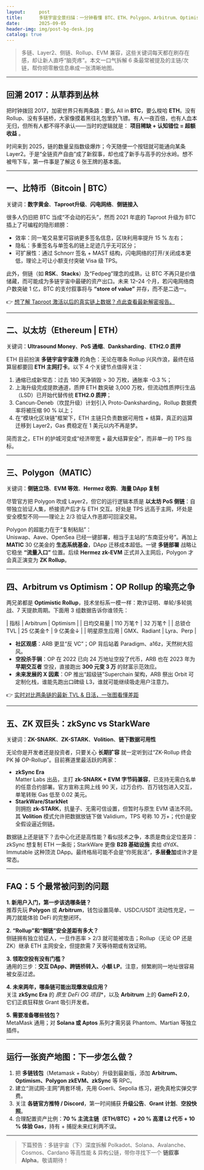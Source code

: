 ```yaml
---
layout:     post
title:      多链宇宙全景扫描：一分钟看懂 BTC、ETH、Polygon、Arbitrum、Optimism、zkSync 六大主流链差异
date:       2025-09-05
header-img: img/post-bg-desk.jpg
catalog: true
---
```


> 多链、Layer2、侧链、Rollup、EVM 兼容，这些关键词每天都在刷存在感，却让新人直呼“脑壳疼”。本文一口气拆解 6 条最常被提及的主链/次链，帮你把零散信息串成一张清晰地图。

---

## 回溯 2017：从草莽到丛林

把时钟拨回 2017，加密世界只有两条路：要么 All in **BTC**，要么梭哈 **ETH**。没有 Rollup、没有多链桥，大家像摸着黑往礼包里扔飞镖。有人一夜百倍，也有人血本无归，但所有人都不得不承认——当时的逻辑就是： **项目稀缺 + 认知错位 = 超额收益** 。

时间来到 2025，链的数量呈指数级爆炸；今天随便一个按钮就可能通向某条 Layer2。于是“全链资产自由”成了新叙事，却也成了新手与高手的分水岭。想不被甩下车，第一件事是了解这 6 张王牌的基本面。

---

## 一、比特币（Bitcoin | **BTC**）  
关键词：**数字黄金**、**Taproot升级**、**闪电网络**、**侧链接入**

很多人仍旧把 BTC 当成“不会动的石头”，然而 2021 年底的 Taproot 升级为 BTC 插上了可编程的隐形翅膀：

- 效率：同一笔交易里可容纳更多签名信息，区块利用率提升 15 % 左右；  
- 隐私：多重签名与单签名的链上足迹几乎无可区分；  
- 可扩展性：通过 Schnorr 签名 + MAST 结构，闪电网络的打开/关闭成本更低，理论上可让小额支付突破 Visa 级 TPS。

此外，侧链（如 **RSK**、**Stacks**）及“Fedpeg”理念的成熟，让 BTC 不再只是价值储藏，而可能成为多链宇宙中最硬的资产出口。未来 12–24 个月，若闪电网络商户数突破 1 亿，BTC 的支付叙事将与 **“store of value”** 并存，而不是二选一。

👉 [想了解 Taproot 激活以后的真实链上数据？点此查看最新解密报告。](https://okxdog.com/)

---

## 二、以太坊（Ethereum | **ETH**）  
关键词：**Ultrasound Money**、**PoS 通缩**、**Danksharding**、**ETH2.0 质押**

ETH 目前扮演 **多链宇宙宇宙港** 的角色：无论在哪条 Rollup 兴风作浪，最终在结算层都要回 **ETH 主网打卡**。以下 4 个关键节点值得关注：

1. 通缩已成新常态：过去 180 天净销毁 > 30 万枚，通胀率 -0.3 %；  
2. 上海升级完成提款通道，质押 ETH 数突破 3,000 万枚，但流动性质押衍生品（LSD）已开始代替传统 **ETH2.0 质押**；  
3. Cancun-Deneb（坎昆升级）计划引入 Proto-Danksharding，Rollup 数据费率将被压缩 90 % 以上；  
4. 在“模块化区块链”框架下，ETH 主链只负责数据可用性 + 结算，真正的运算迁移到 Layer2，Gas 费稳定在 1 美元以内不再是梦。

简而言之，ETH 的护城河变成“经济带宽 + 最大结算安全”，而非单一的 TPS 指标。

---

## 三、Polygon（**MATIC**）  
关键词：**侧链立场**、**EVM 等效**、**Hermez 收购**、**海量 DApp 复制**

尽管官方把 Polygon 吹成 Layer2，但它的运行逻辑本质是 **以太坊 PoS 侧链**：自带独立验证人集，桥接资产后才与 ETH 交互。好处是 TPS 远高于主网，坏处是安全模型不同——理论上 2/3 验证人作恶即可回滚交易。

Polygon 的超能力在于“复制粘贴”：  
Uniswap、Aave、OpenSea 已经一键部署，相当于主站的“东南亚分号”。再加上 **MATIC** 30 亿美金的 **生态系统基金**，DApp 迁移成本超低。一键 **多链部署** 战略让它稳坐 **“流量入口”** 位置。后续 **Hermez zk-EVM** 正式并入主网后，Polygon 才会真正演变为 **ZK Rollup**。

---

## 四、Arbitrum vs Optimism：OP Rollup 的瑜亮之争

两兄弟都是 **Optimistic Rollup**，技术坐标系一模一样：欺诈证明、单轮/多轮挑战、7 天提款周期。下面用 3 组数据告诉你谁领先：

| 指标         | Arbitrum      | Optimism      |
| 日均交易量   | 110 万笔↑     | 32 万笔↑      |
| 总锁仓 TVL   | 25 亿美金↑     | 9 亿美金↓      |
| 明星原生应用 | GMX、Radiant  | Lyra、Perp    |

- **社区观感**：ARB 更显“反 VC”；OP 背后站着 Paradigm、a16z，天然树大招风。  
- **空投杀手锏**：OP 在 2022 已向 24 万地址空投了代币，ARB 也在 2023 年为 **早期交互者** 空投，直接跑出 **300 元变 3 万** 的财富示范效应。  
- **未来发展的 X 因素**：OP 推出“超级链”Superchain 架构，ARB 祭出 Orbit 可定制化栈，谁能先跑出口碑级 L3，谁就可能继续吸走用户注意力。

👉 [实时对比两条链的最新 TVL & 日活，一张图看懂差距](https://okxdog.com/)

---

## 五、ZK 双巨头：zkSync vs StarkWare  
关键词：**ZK-SNARK**、**ZK-STARK**、**Volition**、**链下数据可用性**

无论你是开发者还是投资者，只要关心 **长期扩容** 就一定听到过“ZK-Rollup 终会 PK 掉 OP-Rollup”。目前赛道里最活跃的两家：

- **zkSync Era**  
  Matter Labs 出品，主打 **zk-SNARK + EVM 字节码兼容**，已支持无需白名单的任意合约部署。官方宣称主网上线 90 天，过万合约、百万钱包进入交互，单笔转账 Gas 低至 0.02 美元。  
- **StarkWare/StarkNet**  
  则拥抱 **zk-STARK**，抗量子、无需可信设置，但暂时与原生 EVM 语法不同。其 **Volition** 模式允许把数据放链下做 Validium，TPS 号称 10 万+；代价是安全假设逼近侧链。

数据链上还是链下？去中心化还是高性能？看似技术之争，本质是商业定位差异：zkSync 想复制 ETH 一条街；StarkWare 更像 **B2B 基础设施** 卖给 dYdX、Immutable 这种顶流 DApp。最终格局可能不会是“你死我活”，**多层叠加**或许才是常态。

---

## FAQ：5 个最常被问到的问题

**1. 新用户入门，第一步该选哪条链？**  
推荐先玩 **Polygon** 或 **Arbitrum**，钱包设置简单、USDC/USDT 流动性充足，一两刀就能体验 DeFi 的完整闭环。

**2. “Rollup”和“侧链”安全差距有多大？**  
侧链拥有独立验证人，一旦作恶率 > 2/3 就可能被攻击；Rollup（无论 OP 还是 ZK）继承 ETH 主网安全，但提款需 7 天等待期或有效证明。

**3. 领取空投有没有门槛？**  
通用的三步：**交互 DApp、跨链桥转入、小额 LP**。注意，频繁刷同一地址很容易被女巫过滤。

**4. 未来两年，哪条链可能出现爆发级应用？**  
关注 **zkSync Era** 的 **原生 DeFi OG* 项目**，以及 **Arbitrum** 上的 **GameFi 2.0**，它们正疯狂释放 Grant 吸引开发者。

**5. 需要准备哪些钱包？**  
MetaMask 通用；对 **Solana 或 Aptos** 系列才需另装 Phantom、Martian 等独立插件。

---

## 运行一张资产地图：下一步怎么做？

1. 把 **多链钱包**（Metamask + Rabby）升级到最新版，添加 **Arbitrum、Optimism、Polygon zkEVM、zkSync** 等 RPC。  
2. 建立“测试网-主网”两套环境，先用 Goerli、Sepolia 练习，避免真枪实弹交学费。  
3. 关注 **各链官方推特 / Discord**，第一时间捕获 **升级公告**、**Grant 计划**、**空投快照**。  
4. 合理配置资产比例：**70 % 主流主链（ETH/BTC）+ 20 % 高潜 L2 代币 + 10 % 体验 Gas**，持有 + 捕捉未来红利两不误。

---

> 下篇预告：多链宇宙（下）深度拆解 Polkadot、Solana、Avalanche、Cosmos、Cardano 等高性能 & 异构公链，带你寻找下一个 **链叙事 Alpha**。敬请期待！